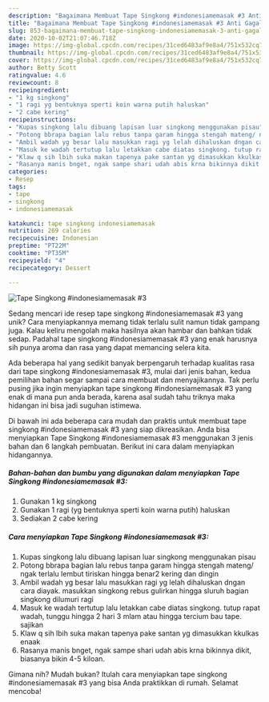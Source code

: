 ```yaml
---
description: "Bagaimana Membuat Tape Singkong #indonesiamemasak #3 Anti Gagal"
title: "Bagaimana Membuat Tape Singkong #indonesiamemasak #3 Anti Gagal"
slug: 853-bagaimana-membuat-tape-singkong-indonesiamemasak-3-anti-gagal
date: 2020-10-02T21:07:46.718Z
image: https://img-global.cpcdn.com/recipes/31ced6483af9e8a4/751x532cq70/tape-singkong-indonesiamemasak-3-foto-resep-utama.jpg
thumbnail: https://img-global.cpcdn.com/recipes/31ced6483af9e8a4/751x532cq70/tape-singkong-indonesiamemasak-3-foto-resep-utama.jpg
cover: https://img-global.cpcdn.com/recipes/31ced6483af9e8a4/751x532cq70/tape-singkong-indonesiamemasak-3-foto-resep-utama.jpg
author: Betty Scott
ratingvalue: 4.6
reviewcount: 8
recipeingredient:
- "1 kg singkong"
- "1 ragi yg bentuknya sperti koin warna putih haluskan"
- "2 cabe kering"
recipeinstructions:
- "Kupas singkong lalu dibuang lapisan luar singkong menggunakan pisau"
- "Potong bbrapa bagian lalu rebus tanpa garam hingga stengah mateng/ ngak terlalu lembut tiriskan hingga benar2 kering dan dingin"
- "Ambil wadah yg besar lalu masukkan ragi yg lelah dihaluskan dngan cara diayak. masukkan singkong rebus gulirkan hingga sluruh bagian singkong dilumuri ragi"
- "Masuk ke wadah tertutup lalu letakkan cabe diatas singkong. tutup rapat wadah, tunggu hingga 2 hari 3 mlam atau hingga tercium bau tape. sajikan"
- "Klaw q sih lbih suka makan tapenya pake santan yg dimasukkan kkulkas enaak"
- "Rasanya manis bnget, ngak sampe shari udah abis krna bikinnya dikit, biasanya bikin 4-5 kiloan."
categories:
- Resep
tags:
- tape
- singkong
- indonesiamemasak

katakunci: tape singkong indonesiamemasak 
nutrition: 269 calories
recipecuisine: Indonesian
preptime: "PT22M"
cooktime: "PT35M"
recipeyield: "4"
recipecategory: Dessert

---
```



![Tape Singkong #indonesiamemasak #3](https://img-global.cpcdn.com/recipes/31ced6483af9e8a4/751x532cq70/tape-singkong-indonesiamemasak-3-foto-resep-utama.jpg)

Sedang mencari ide resep tape singkong #indonesiamemasak #3 yang unik? Cara menyiapkannya memang tidak terlalu sulit namun tidak gampang juga. Kalau keliru mengolah maka hasilnya akan hambar dan bahkan tidak sedap. Padahal tape singkong #indonesiamemasak #3 yang enak harusnya sih punya aroma dan rasa yang dapat memancing selera kita.



Ada beberapa hal yang sedikit banyak berpengaruh terhadap kualitas rasa dari tape singkong #indonesiamemasak #3, mulai dari jenis bahan, kedua pemilihan bahan segar sampai cara membuat dan menyajikannya. Tak perlu pusing jika ingin menyiapkan tape singkong #indonesiamemasak #3 yang enak di mana pun anda berada, karena asal sudah tahu triknya maka hidangan ini bisa jadi suguhan istimewa.


Di bawah ini ada beberapa cara mudah dan praktis untuk membuat tape singkong #indonesiamemasak #3 yang siap dikreasikan. Anda bisa menyiapkan Tape Singkong #indonesiamemasak #3 menggunakan 3 jenis bahan dan 6 langkah pembuatan. Berikut ini cara dalam menyiapkan hidangannya.

<!--inarticleads1-->

##### Bahan-bahan dan bumbu yang digunakan dalam menyiapkan Tape Singkong #indonesiamemasak #3:

1. Gunakan 1 kg singkong
1. Gunakan 1 ragi (yg bentuknya sperti koin warna putih) haluskan
1. Sediakan 2 cabe kering




<!--inarticleads2-->

##### Cara menyiapkan Tape Singkong #indonesiamemasak #3:

1. Kupas singkong lalu dibuang lapisan luar singkong menggunakan pisau
1. Potong bbrapa bagian lalu rebus tanpa garam hingga stengah mateng/ ngak terlalu lembut tiriskan hingga benar2 kering dan dingin
1. Ambil wadah yg besar lalu masukkan ragi yg lelah dihaluskan dngan cara diayak. masukkan singkong rebus gulirkan hingga sluruh bagian singkong dilumuri ragi
1. Masuk ke wadah tertutup lalu letakkan cabe diatas singkong. tutup rapat wadah, tunggu hingga 2 hari 3 mlam atau hingga tercium bau tape. sajikan
1. Klaw q sih lbih suka makan tapenya pake santan yg dimasukkan kkulkas enaak
1. Rasanya manis bnget, ngak sampe shari udah abis krna bikinnya dikit, biasanya bikin 4-5 kiloan.




Gimana nih? Mudah bukan? Itulah cara menyiapkan tape singkong #indonesiamemasak #3 yang bisa Anda praktikkan di rumah. Selamat mencoba!
